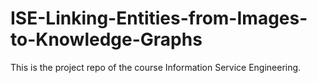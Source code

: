 # ISE-Linking-Entities-from-Images-to-Knowledge-Graphs
This is the project repo of the course Information Service Engineering.
